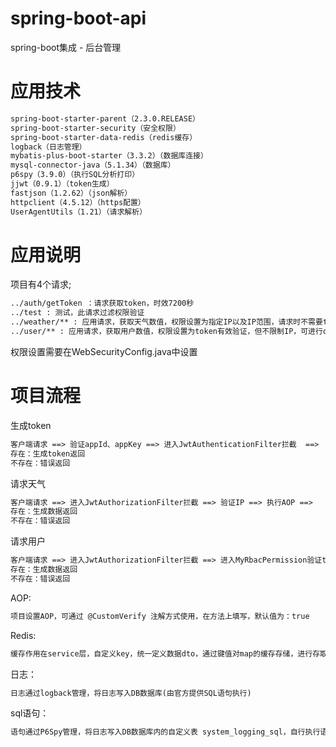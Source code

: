 # spring-boot-api
spring-boot集成 - 后台管理

# 应用技术
```html
spring-boot-starter-parent（2.3.0.RELEASE）
spring-boot-starter-security（安全权限）
spring-boot-starter-data-redis（redis缓存）
logback（日志管理）
mybatis-plus-boot-starter（3.3.2）（数据库连接）
mysql-connector-java（5.1.34）（数据库）
p6spy（3.9.0）（执行SQL分析打印）
jjwt（0.9.1）（token生成）
fastjson（1.2.62）（json解析）
httpclient（4.5.12）（https配置）
UserAgentUtils（1.21）（请求解析）
```

# 应用说明
项目有4个请求;
```html
../auth/getToken ：请求获取token，时效7200秒
../test : 测试，此请求过滤权限验证
../weather/** : 应用请求，获取天气数值，权限设置为指定IP以及IP范围，请求时不需要token，可进行or,and添加更多
../user/** : 应用请求，获取用户数值，权限设置为token有效验证，但不限制IP，可进行or,and添加指定IP
```
权限设置需要在WebSecurityConfig.java中设置

# 项目流程
生成token
```html
客户端请求 ==> 验证appId、appKey ==> 进入JwtAuthenticationFilter拦截  ==>  进入UserDetailsServiceImpl查询DB ==> 验证appId、appKey ==>  
存在：生成token返回
不存在：错误返回
```
请求天气
```html
客户端请求 ==> 进入JwtAuthorizationFilter拦截 ==> 验证IP ==> 执行AOP ==> 
存在：生成数据返回
不存在：错误返回
```
请求用户
```html
客户端请求 ==> 进入JwtAuthorizationFilter拦截 ==> 进入MyRbacPermission验证token ==> 
存在：生成数据返回
不存在：错误返回
```

AOP:
```html
项目设置AOP，可通过 @CustomVerify 注解方式使用，在方法上填写，默认值为：true
```
Redis:
```html
缓存作用在service层，自定义key，统一定义数据dto，通过键值对map的缓存存储，进行存取转化
```

日志：
```html
日志通过logback管理，将日志写入DB数据库(由官方提供SQL语句执行)
```

sql语句：
```html
语句通过P6Spy管理，将日志写入DB数据库内的自定义表 system_logging_sql，自行执行语句
```